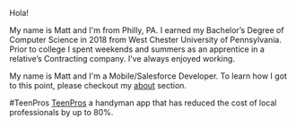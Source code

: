 Hola!

My name is Matt and I'm from Philly, PA. I earned my Bachelor’s Degree of Computer Science in 2018 from West Chester University of Pennsylvania. Prior to college I spent weekends and summers as an apprentice in a relative’s Contracting company. I've always enjoyed working.

My name is Matt and I'm a Mobile/Salesforce Developer. To learn how I got to this point, please checkout my [about](https://github.com/chooch620/portfolio/blob/master/about.md) section. 


#TeenPros
[TeenPros](teenprofessionals.com) a handyman app that has reduced the cost of local professionals by up to 80%. 

